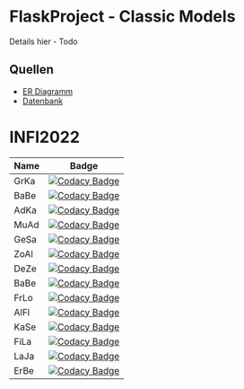 # FlaskProject - Classic Models

Details hier - Todo

## Quellen

- [ER Diagramm](docs/MySQL-Sample-Database-Diagram-PDF-A4.pdf)
- [Datenbank](https://www.mysqltutorial.org/mysql-sample-database.aspx)

# INFI2022

| Name  | Badge |
| ------------- | ------------- |
| GrKa  | [![Codacy Badge](https://app.codacy.com/project/badge/Grade/980c6eb40bae49dfb332c4a2d3726aea)](https://www.codacy.com/gh/SPL21GL/GK_Infi_Projekt/dashboard?utm_source=github.com&amp;utm_medium=referral&amp;utm_content=SPL21GL/GK_Infi_Projekt&amp;utm_campaign=Badge_Grade)  |
| BaBe  | [![Codacy Badge](https://app.codacy.com/project/badge/Grade/e3642be6072043828e597388f9032681)](https://www.codacy.com/gh/SPL21GL/BB_FlaskProjekt/dashboard?utm_source=github.com&amp;utm_medium=referral&amp;utm_content=SPL21GL/BB_FlaskProjekt&amp;utm_campaign=Badge_Grade)  |
| AdKa  | [![Codacy Badge](https://app.codacy.com/project/badge/Grade/1fe3d760a4ce450eadb3c73a7acdcf15)](https://www.codacy.com/gh/SPL21GL/AK_FlaskProject-2/dashboard?utm_source=github.com&amp;utm_medium=referral&amp;utm_content=SPL21GL/AK_FlaskProject-2&amp;utm_campaign=Badge_Grade)  |
| MuAd  | [![Codacy Badge](https://app.codacy.com/project/badge/Grade/d6bfd8fe19bb4a5d84bc96f6a037c966)](https://www.codacy.com/gh/SPL21GL/AM_FlaskProjekt/dashboard?utm_source=github.com&amp;utm_medium=referral&amp;utm_content=SPL21GL/AM_FlaskProjekt&amp;utm_campaign=Badge_Grade)  |
| GeSa  | [![Codacy Badge](https://app.codacy.com/project/badge/Grade/bfc0f857cbe449acb7bd46bf3fd3c1ba)](https://www.codacy.com/gh/SPL21GL/GS_INFI_Projekt_2022/dashboard?utm_source=github.com&amp;utm_medium=referral&amp;utm_content=SPL21GL/GS_INFI_Projekt_2022&amp;utm_campaign=Badge_Grade)  |
| ZoAl	| [![Codacy Badge](https://app.codacy.com/project/badge/Grade/9b3003c4f82b48d195a183c43fa06b30)](https://www.codacy.com/gh/SPL21GL/ZA_infi_project/dashboard?utm_source=github.com&amp;utm_medium=referral&amp;utm_content=SPL21GL/ZA_infi_project&amp;utm_campaign=Badge_Grade)  |
| DeZe  | [![Codacy Badge](https://app.codacy.com/project/badge/Grade/ca8233b308aa44b2b05d713e99c5c6a1)](https://www.codacy.com/gh/SPL21GL/DZ_FlaskProject-2/dashboard?utm_source=github.com&amp;utm_medium=referral&amp;utm_content=SPL21GL/DZ_FlaskProject-2&amp;utm_campaign=Badge_Grade)  |
| BaBe  | [![Codacy Badge](https://app.codacy.com/project/badge/Grade/e3642be6072043828e597388f9032681)](https://www.codacy.com/gh/SPL21GL/BB_FlaskProjekt/dashboard?utm_source=github.com&amp;utm_medium=referral&amp;utm_content=SPL21GL/BB_FlaskProjekt&amp;utm_campaign=Badge_Grade)  |
| FrLo  | [![Codacy Badge](https://app.codacy.com/project/badge/Grade/7f3f81a93cca417c9a77e17391e0229c)](https://www.codacy.com/gh/SPL21GL/FlaskProject-1/dashboard?utm_source=github.com&amp;utm_medium=referral&amp;utm_content=SPL21GL/FlaskProject-1&amp;utm_campaign=Badge_Grade)  |
| AlFl  | [![Codacy Badge](https://app.codacy.com/project/badge/Grade/7f3f81a93cca417c9a77e17391e0229c)](https://www.codacy.com/gh/SPL21GL/FlaskProject-1/dashboard?utm_source=github.com&amp;utm_medium=referral&amp;utm_content=SPL21GL/FlaskProject-1&amp;utm_campaign=Badge_Grade)  |
| KaSe  | [![Codacy Badge](https://app.codacy.com/project/badge/Grade/1b86dd1b48b24e2eabc31ca6d9a6b29c)](https://www.codacy.com/gh/SPL21GL/KS_School_App/dashboard?utm_source=github.com&amp;utm_medium=referral&amp;utm_content=SPL21GL/KS_School_App&amp;utm_campaign=Badge_Grade)  |
| FiLa  | [![Codacy Badge](https://app.codacy.com/project/badge/Grade/6011b9e8bb3e445aaf3929346bde8429)](https://www.codacy.com/gh/SPL21GL/FL_FlaskProject-2/dashboard?utm_source=github.com&amp;utm_medium=referral&amp;utm_content=SPL21GL/FL_FlaskProject-2&amp;utm_campaign=Badge_Grade)  |
| LaJa  | [![Codacy Badge](https://app.codacy.com/project/badge/Grade/2e260e41703d4be18f9296345979a4c3)](https://www.codacy.com/gh/SPL21GL/JL_INFI_Flask_Project/dashboard?utm_source=github.com&amp;utm_medium=referral&amp;utm_content=SPL21GL/JL_INFI_Flask_Project&amp;utm_campaign=Badge_Grade)  |
| ErBe  | [![Codacy Badge](https://app.codacy.com/project/badge/Grade/ecef1ab593374f2dbda457bdfda156f8)](https://www.codacy.com/gh/SPL21GL/ES_infi_projekt_2022/dashboard?utm_source=github.com&amp;utm_medium=referral&amp;utm_content=SPL21GL/ES_infi_projekt_2022&amp;utm_campaign=Badge_Grade)  |
